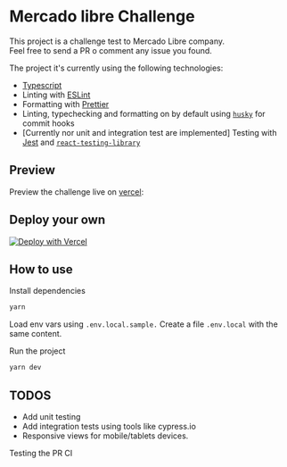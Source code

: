 # Mercado libre Challenge

This project is a challenge test to Mercado Libre company.  
Feel free to send a PR o comment any issue you found.

The project it's currently using the following technologies:

- [Typescript](https://www.typescriptlang.org/)
- Linting with [ESLint](https://eslint.org/)
- Formatting with [Prettier](https://prettier.io/)
- Linting, typechecking and formatting on by default using [`husky`](https://github.com/typicode/husky) for commit hooks
- [Currently nor unit and integration test are implemented] Testing with [Jest](https://jestjs.io/) and [`react-testing-library`](https://testing-library.com/docs/react-testing-library/intro)

## Preview

Preview the challenge live on [vercel](https://challenge-ml.vercel.app/):

## Deploy your own

[![Deploy with Vercel](https://vercel.com/button)](https://vercel.com/new/clone?repository-url=https://github.com/santiagosemhan/challenge-ml.git)

## How to use

Install dependencies

```bash
yarn
```

Load env vars using `.env.local.sample.` Create a file `.env.local` with the same content.

Run the project

```bash
yarn dev
```

## TODOS

- Add unit testing
- Add integration tests using tools like cypress.io
- Responsive views for mobile/tablets devices.


Testing the PR CI
